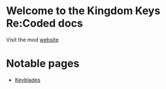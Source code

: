 # Welcome to the Kingdom Keys Re:Coded docs

Visit the mod [website](http://wehavecookies56.co.uk/Kingdom-Keys-Re-Coded)

# Notable pages

* [Keyblades](keyblades/about.md)